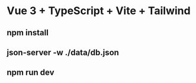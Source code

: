 # Vue 3 + TypeScript + Vite + Tailwind

## npm install
## json-server -w ./data/db.json
## npm run dev
